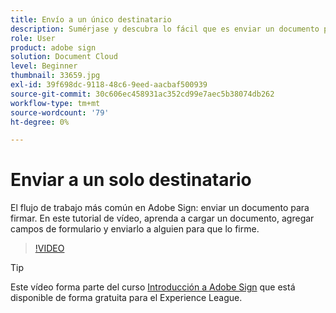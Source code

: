 ```yaml
---
title: Envío a un único destinatario
description: Sumérjase y descubra lo fácil que es enviar un documento para firmar
role: User
product: adobe sign
solution: Document Cloud
level: Beginner
thumbnail: 33659.jpg
exl-id: 39f698dc-9118-48c6-9eed-aacbaf500939
source-git-commit: 30c606ec458931ac352cd99e7aec5b38074db262
workflow-type: tm+mt
source-wordcount: '79'
ht-degree: 0%

---
```


# Enviar a un solo destinatario

El flujo de trabajo más común en Adobe Sign: enviar un documento para firmar. En este tutorial de vídeo, aprenda a cargar un documento, agregar campos de formulario y enviarlo a alguien para que lo firme.

>[!VIDEO](https://video.tv.adobe.com/v/33659?hidetitle=true)

>[!TIP]
>
>Este vídeo forma parte del curso [Introducción a Adobe Sign](https://experienceleague.adobe.com/?recommended=Sign-U-1-2020.1) que está disponible de forma gratuita para el Experience League.